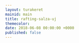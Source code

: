 ```yaml
---
layout: turakeret
mainid: main
title: rafting-salza-uj
themecolor: 
date: 2018-06-08 00:00:00 +0000
published: false
---
```

